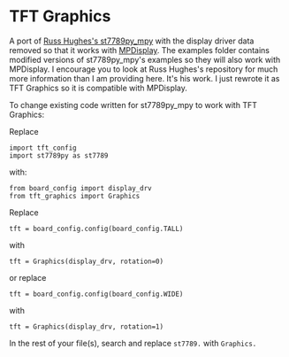 # TFT Graphics
A port of [Russ Hughes's st7789py_mpy](https://github.com/russhughes/st7789py_mpy) with the display driver data removed so that it works with [MPDisplay](https://github.com/bdbarnett/mpdisplay).  The examples folder contains modified versions of st7789py_mpy's examples so they will also work with MPDisplay.  I encourage you to look at Russ Hughes's repository for much more information than I am providing here.  It's his work.  I just rewrote it as TFT Graphics so it is compatible with MPDisplay.

To change existing code written for st7789py_mpy to work with TFT Graphics:

Replace
```
import tft_config
import st7789py as st7789
```
with:
```
from board_config import display_drv
from tft_graphics import Graphics
```

Replace
```
tft = board_config.config(board_config.TALL)
```
with
```
tft = Graphics(display_drv, rotation=0)
```
or replace
```
tft = board_config.config(board_config.WIDE)
```
with
```
tft = Graphics(display_drv, rotation=1)
```

In the rest of your file(s), search and replace `st7789.` with `Graphics.`
